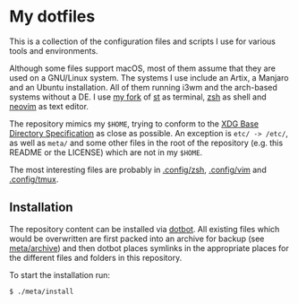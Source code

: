 # My dotfiles

This is a collection of the configuration files and scripts I use for various
tools and environments.

Although some files support macOS, most of them assume that they are used on a
GNU/Linux system. The systems I use include an Artix, a Manjaro and an Ubuntu
installation. All of them running i3wm and the arch-based systems without a DE.
I use [my fork][1] of [st][2] as terminal, [zsh][3] as shell and [neovim][4] as
text editor.

The repository mimics my `$HOME`, trying to conform to the [XDG Base Directory
Specification][5] as close as possible. An exception is `etc/ -> /etc/`, as well
as `meta/` and some other files in the root of the repository (e.g. this README
or the LICENSE) which are not in my `$HOME`.

The most interesting files are probably in [.config/zsh][6], [.config/vim][7]
and [.config/tmux][10].

## Installation

The repository content can be installed via [dotbot][8]. All existing files
which would be overwritten are first packed into an archive for backup (see
[meta/archive][9]) and then dotbot places symlinks in the appropriate places for
the different files and folders in this repository.

To start the installation run:

```sh
$ ./meta/install
```

<!--- Links -->

[1]: https://github.com/druckdev/st
[2]: https://st.suckless.org/
[3]: https://www.zsh.org/
[4]: https://github.com/neovim/neovim
[5]: https://wiki.archlinux.org/title/XDG_Base_Directory
[6]: .config/zsh
[7]: .config/vim
[8]: https://github.com/anishathalye/dotbot
[9]: meta/archive
[10]: .config/tmux
